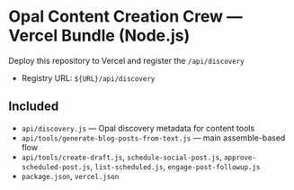 # Opal Content Creation Crew — Vercel Bundle (Node.js)

Deploy this repository to Vercel and register the `/api/discovery` 
- Registry URL: `${URL}/api/discovery`

## Included
- `api/discovery.js` — Opal discovery metadata for content tools
- `api/tools/generate-blog-posts-from-text.js` — main assemble-based flow
- `api/tools/create-draft.js`, `schedule-social-post.js`, `approve-scheduled-post.js`, `list-scheduled.js`, `engage-post-followup.js`
- `package.json`, `vercel.json`

